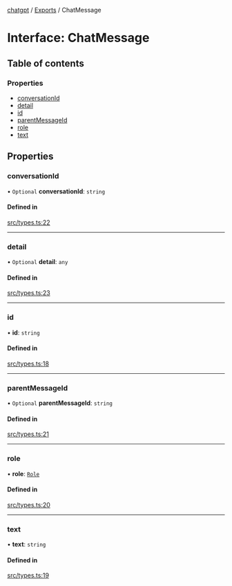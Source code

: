 [chatgpt](../readme.md) / [Exports](../modules.md) / ChatMessage

# Interface: ChatMessage

## Table of contents

### Properties

- [conversationId](ChatMessage.md#conversationid)
- [detail](ChatMessage.md#detail)
- [id](ChatMessage.md#id)
- [parentMessageId](ChatMessage.md#parentmessageid)
- [role](ChatMessage.md#role)
- [text](ChatMessage.md#text)

## Properties

### conversationId

• `Optional` **conversationId**: `string`

#### Defined in

[src/types.ts:22](https://github.com/transitive-bullshit/chatgpt-api/blob/4379d52/src/types.ts#L22)

___

### detail

• `Optional` **detail**: `any`

#### Defined in

[src/types.ts:23](https://github.com/transitive-bullshit/chatgpt-api/blob/4379d52/src/types.ts#L23)

___

### id

• **id**: `string`

#### Defined in

[src/types.ts:18](https://github.com/transitive-bullshit/chatgpt-api/blob/4379d52/src/types.ts#L18)

___

### parentMessageId

• `Optional` **parentMessageId**: `string`

#### Defined in

[src/types.ts:21](https://github.com/transitive-bullshit/chatgpt-api/blob/4379d52/src/types.ts#L21)

___

### role

• **role**: [`Role`](../modules.md#role)

#### Defined in

[src/types.ts:20](https://github.com/transitive-bullshit/chatgpt-api/blob/4379d52/src/types.ts#L20)

___

### text

• **text**: `string`

#### Defined in

[src/types.ts:19](https://github.com/transitive-bullshit/chatgpt-api/blob/4379d52/src/types.ts#L19)
